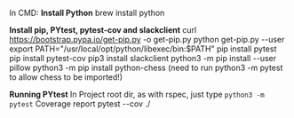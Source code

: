 In CMD:
**Install Python**
brew install python

**Install pip, PYtest, pytest-cov and slackclient**
curl https://bootstrap.pypa.io/get-pip.py -o get-pip.py
python get-pip.py --user
export PATH="/usr/local/opt/python/libexec/bin:$PATH"
pip install pytest
pip install pytest-cov
pip3 install slackclient
python3 -m pip install --user pillow
python3 -m pip install python-chess (need to run python3 -m pytest to allow chess to be imported!)

**Running PYtest**
In Project root dir, as with rspec, just type `python3 -m pytest`
Coverage report pytest --cov ./
